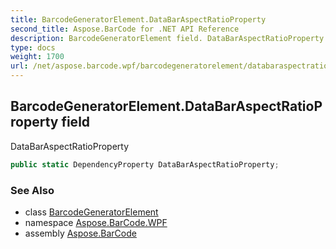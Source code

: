 ```yaml
---
title: BarcodeGeneratorElement.DataBarAspectRatioProperty
second_title: Aspose.BarCode for .NET API Reference
description: BarcodeGeneratorElement field. DataBarAspectRatioProperty
type: docs
weight: 1700
url: /net/aspose.barcode.wpf/barcodegeneratorelement/databaraspectratioproperty/
---
```

## BarcodeGeneratorElement.DataBarAspectRatioProperty field

DataBarAspectRatioProperty

```csharp
public static DependencyProperty DataBarAspectRatioProperty;
```

### See Also

* class [BarcodeGeneratorElement](../)
* namespace [Aspose.BarCode.WPF](../../barcodegeneratorelement/)
* assembly [Aspose.BarCode](../../../)


